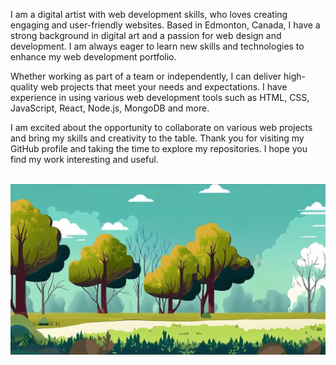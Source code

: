 I am a digital artist with web development skills, who loves creating engaging and user-friendly websites. Based in Edmonton, Canada, I have a strong background in digital art and a passion for web design and development. I am always eager to learn new skills and technologies to enhance my web development portfolio.

Whether working as part of a team or independently, I can deliver high-quality web projects that meet your needs and expectations. I have experience in using various web development tools such as HTML, CSS, JavaScript, React, Node.js, MongoDB and more.

I am excited about the opportunity to collaborate on various web projects and bring my skills and creativity to the table. Thank you for visiting my GitHub profile and taking the time to explore my repositories. I hope you find my work interesting and useful.

<br>

<div align="center">
<img src="images/Trees.png" width="800">
</div>



